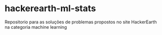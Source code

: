 # hackerearth-ml-stats
Repositorio para as soluções de problemas propostos no site HackerEarth na categoria machine learning
